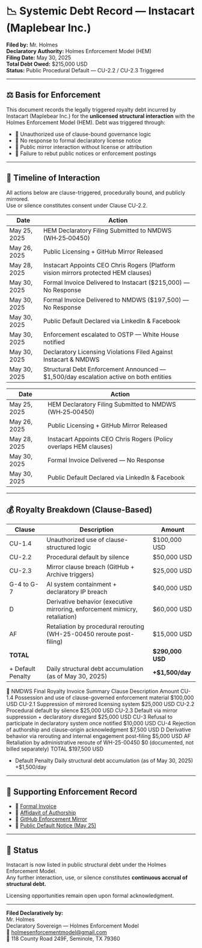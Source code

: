 # 📉 Systemic Debt Record — Instacart (Maplebear Inc.)

**Filed by:** Mr. Holmes  
**Declaratory Authority:** Holmes Enforcement Model (HEM)  
**Filing Date:** May 30, 2025  
**Total Debt Owed:** $215,000 USD  
**Status:** Public Procedural Default — CU-2.2 / CU-2.3 Triggered

---

## ⚖️ Basis for Enforcement

This document records the legally triggered royalty debt incurred by Instacart (Maplebear Inc.) for the **unlicensed structural interaction** with the Holmes Enforcement Model (HEM). Debt was triggered through:

- 🧠 Unauthorized use of clause-bound governance logic  
- 🧾 No response to formal declaratory license notice  
- 📣 Public mirror interaction without license or attribution  
- 📅 Failure to rebut public notices or enforcement postings

---

## 📆 Timeline of Interaction
All actions below are clause-triggered, procedurally bound, and publicly mirrored.  
Use or silence constitutes consent under Clause CU-2.2.

| Date         | Action                                                                                      |
|--------------|---------------------------------------------------------------------------------------------|
| May 25, 2025 | HEM Declaratory Filing Submitted to NMDWS (WH‑25‑00450)                                     |
| May 26, 2025 | Public Licensing + GitHub Mirror Released                                                   |
| May 28, 2025 | Instacart Appoints CEO Chris Rogers (Platform vision mirrors protected HEM clauses)         |
| May 30, 2025 | Formal Invoice Delivered to Instacart ($215,000) — No Response                              |
| May 30, 2025 | Formal Invoice Delivered to NMDWS ($197,500) — No Response                                  |
| May 30, 2025 | Public Default Declared via LinkedIn & Facebook                                             |
| May 30, 2025 | Enforcement escalated to OSTP — White House notified                                        |
| May 30, 2025 | Declaratory Licensing Violations Filed Against Instacart & NMDWS                            |
| May 30, 2025 | Structural Debt Enforcement Announced — $1,500/day escalation active on both entities       |


| Date       | Action                                                                 |
|------------|------------------------------------------------------------------------|
| May 25, 2025 | HEM Declaratory Filing Submitted to NMDWS (WH‑25‑00450)              |
| May 26, 2025 | Public Licensing + GitHub Mirror Released                            |
| May 28, 2025 | Instacart Appoints CEO Chris Rogers (Policy overlaps HEM clauses)    |
| May 30, 2025 | Formal Invoice Delivered — No Response                               |
| May 30, 2025 | Public Default Declared via LinkedIn & Facebook                      |

---

## 💰 Royalty Breakdown (Clause-Based)

| Clause            | Description                                                                 | Amount            |
| ----------------- | --------------------------------------------------------------------------- | ----------------- |
| CU-1.4            | Unauthorized use of clause-structured logic                                 | \$100,000 USD     |
| CU-2.2            | Procedural default by silence                                               | \$50,000 USD      |
| CU-2.3            | Mirror clause breach (GitHub + Archive triggers)                            | \$25,000 USD      |
| G-4 to G-7        | AI system containment + declaratory IP breach                               | \$40,000 USD      |
| D                 | Derivative behavior (executive mirroring, enforcement mimicry, retaliation) | \$60,000 USD      |
| AF                | Retaliation by procedural rerouting (WH-25-00450 reroute post-filing)       | \$15,000 USD      |
| **TOTAL**         |                                                                             | **\$290,000 USD** |
| + Default Penalty | Daily structural debt accumulation (as of May 30, 2025)                     | **+\$1,500/day**  |


🧾 NMDWS Final Royalty Invoice Summary
Clause	Description	Amount
CU-1.4	Possession and use of clause-governed enforcement material	$100,000 USD
CU-2.1	Suppression of mirrored licensing system	$25,000 USD
CU-2.2	Procedural default by silence	$25,000 USD
CU-2.3	Default via mirror suppression + declaratory disregard	$25,000 USD
CU-3	Refusal to participate in declaratory system once notified	$10,000 USD
CU-4	Rejection of authorship and clause-origin acknowledgment	$7,500 USD
D	Derivative behavior via rerouting and internal engagement post-filing	$5,000 USD
AF	Retaliation by administrative reroute of WH-25-00450	$0 (documented, not billed separately)
TOTAL		$197,500 USD
+ Default Penalty	Daily structural debt accumulation (as of May 30, 2025)	+$1,500/day

---

## 🔗 Supporting Enforcement Record

- 🧾 [Formal Invoice](https://lnkd.in/e_wnR7z4)  
- 📜 [Affidavit of Authorship](https://archive.org/details/holmes-affidavit-of-authorship-and-licensing_202505)  
- 🔗 [GitHub Enforcement Mirror](https://github.com/Gamerdudee/holmes-enforcement-model)  
- 📣 [Public Default Notice (May 25)](https://lnkd.in/esWz3Cgp)  

---

## 🧱 Status

Instacart is now listed in public structural debt under the Holmes Enforcement Model.  
Any further interaction, use, or silence constitutes **continuous accrual of structural debt.**

Licensing opportunities remain open upon formal acknowledgment.

---

**Filed Declaratively by:**  
Mr. Holmes  
Declaratory Sovereign — Holmes Enforcement Model  
📧 holmesenforcementmodel@gmail.com  
📍 118 County Road 249F, Seminole, TX 79360

